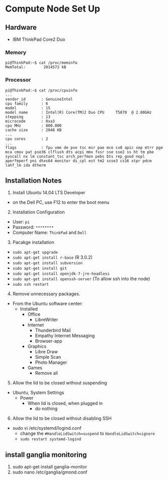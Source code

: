 # Compute Node Set Up

## Hardware

- IBM ThinkPad Core2 Duo

### Memory

```
pi@ThinkPad:~$ cat /proc/meminfo
MemTotal:        2014572 kB
```

### Processor

```
pi@ThinkPad:~$ cat /proc/cpuinfo
...
vendor_id       : GenuineIntel
cpu family      : 6
model           : 15
model name      : Intel(R) Core(TM)2 Duo CPU     T5870  @ 2.00GHz
stepping        : 13
microcode       : 0xa3
cpu MHz         : 800.000
cache size      : 2048 KB
...
cpu cores       : 2
...
flags           : fpu vme de pse tsc msr pae mce cx8 apic sep mtrr pge mca cmov pat pse36 clflush dts acpi mmx fxsr sse sse2 ss ht tm pbe syscall nx lm constant_tsc arch_perfmon pebs bts rep_good nopl aperfmperf pni dtes64 monitor ds_cpl est tm2 ssse3 cx16 xtpr pdcm lahf_lm ida dtherm
```

## Installation Notes

1. Install Ubuntu 14.04 LTS Developer
  - on the Dell PC, use F12 to enter the boot menu
2. Installation Configuration
  - User: `pi`
  - Password: `********`
  - Computer Name: `ThinkPad` and `Dell`
3. Pacakge installation
  - `sudo apt-get upgrade`
  - `sudo apt-get install r-base` (R 3.0.2)
  - `sudo apt-get install subversion`
  - `sudo apt-get install git`
  - `sudo apt-get install openjdk-7-jre-headless`
  - `sudo apt-get install openssh-server` (To allow ssh into the node)
  - `sudo ssh restart`
4. Remove unnecessary packages.
  - From the Ubuntu software center:
    - Installed
      - Office
        - LibreWriter
      - Internet
        - Thunderbird Mail
        - Empathy Internet Messaging
        - Browser-app
      - Graphics
        - Libre Draw
        - Simple Scan
        - Photo Manager
      - Games
        - Remove all
5. Allow the lid to be closed without suspending
  - Ubuntu, System Settings
    - Power
      - When lid is closed, when plugged in
        - do nothing
6. Allow the lid to be closed without disabling SSH
  - sudo vi /etc/systemd/logind.conf
    - change the `#HandleLidSwitch=suspend` to `HandleLidSwitch=ignore`
    - `sudo restart systemd-logind`

## install ganglia monitoring

1. sudo apt-get install ganglia-monitor
2. sudo nano /etc/ganglia/gmond.conf

